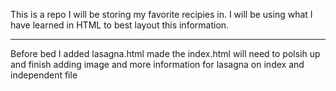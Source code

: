This is a repo I will be storing my favorite recipies in. 
I will be using what I have learned in HTML to best layout this information.

_______
Before bed I added lasagna.html
made the index.html
will need to polsih up and finish adding image and more information for lasagna on index and independent file
